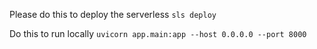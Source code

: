 Please do this to deploy the serverless
`sls deploy`

Do this to run locally
`uvicorn app.main:app --host 0.0.0.0 --port 8000`